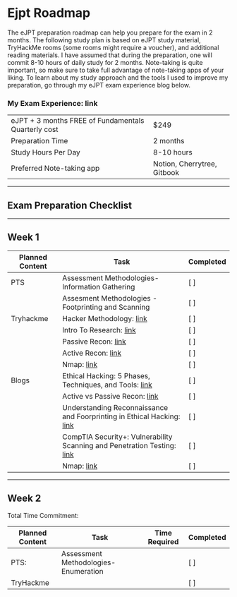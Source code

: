 # Ejpt Roadmap

The eJPT preparation roadmap can help you prepare for the exam in 2 months. The following study plan is based on eJPT study material, TryHackMe rooms (some rooms might require a voucher), and additional reading materials. I have assumed that during the preparation, one will commit 8-10 hours of daily study for 2 months. Note-taking is quite important, so make sure to take full advantage of note-taking apps of your liking. To learn about my study approach and the tools I used to improve my preparation, go through my eJPT exam experience blog below.


### My Exam Experience: link


|                              |          |
|----------------------------- |------    |
| eJPT + 3 months FREE of Fundamentals Quarterly cost | $249   |
| Preparation Time              | 2 months   |
| Study Hours Per Day           | 8-10 hours   |
| Preferred Note-taking app     | Notion, Cherrytree, Gitbook   |


<hr>

## Exam Preparation Checklist

<hr>

## Week 1

| Planned Content | Task                                               | Completed |
| --------------- | -------------------------------------------------- | --------- |
| PTS             | Assessment Methodologies-Information Gathering   | [ ]       |
|                | Assesment Methodologies - Footprinting and Scanning| [ ]       |
| Tryhackme       | Hacker Methodology: [link](https://tryhackme.com/room/hackermethodology)| [ ]       |
|                | Intro To Research: [link](https://tryhackme.com/room/introtoresearch)| [ ]       |
|                | Passive Recon: [link](https://tryhackme.com/room/passiverecon)| [ ]       |
|                | Active Recon: [link](https://tryhackme.com/room/activerecon)| [ ]       |
|                | Nmap: [link](https://tryhackme.com/room/furthernmap) | [ ]       |
| Blogs           | Ethical Hacking: 5 Phases, Techniques, and Tools: [link](https://medium.com/@ajithchandranr/ethical-hacking-5-phases-techniques-and-tools-e760d092f70e)| [ ]       |
|                | Active vs Passive Recon: [link](https://medium.com/@twistedcircuits/active-vs-passive-reconnaissance-understanding-the-difference-84d7c6d624b7)| [ ]       |
|                | Understanding Reconnaissance and Foorprinting in Ethical Hacking: [link](https://osintteam.blog/understanding-reconnaissance-and-footprinting-in-ethical-hacking-ff1a92a5a619)| [ ]       |
|                | CompTIA Security+: Vulnerability Scanning and Penetration Testing: [link](https://jaimelightfoot.com/blog/comptia-security-vulnerability-scanning-and-penetration-testing/)| [ ]       |
|                | Nmap: [link](https://www.freecodecamp.org/news/what-is-nmap-and-how-to-use-it-a-tutorial-for-the-greatest-scanning-tool-of-all-time/)| [ ]       |



<hr>

## Week 2

Total Time Commitment: 

| Planned Content | Task                                          | Time Required | Completed |
|-----|-----------------------------------------------|---------------|------------|
| PTS:  | Assessment Methodologies-Enumeration  | <This is left>        |[ ]        |
|   TryHackme |   | <This is left>      | [ ]        |












